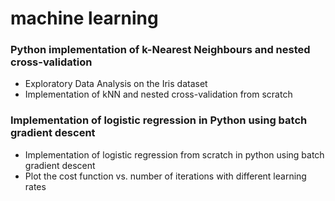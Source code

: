 # machine learning

### Python implementation of k-Nearest Neighbours and nested cross-validation
- Exploratory Data Analysis on the Iris dataset
- Implementation of kNN and nested cross-validation from scratch

### Implementation of logistic regression in Python using batch gradient descent
- Implementation of logistic regression from scratch in python using batch gradient descent
- Plot the cost function vs. number of iterations with different learning rates